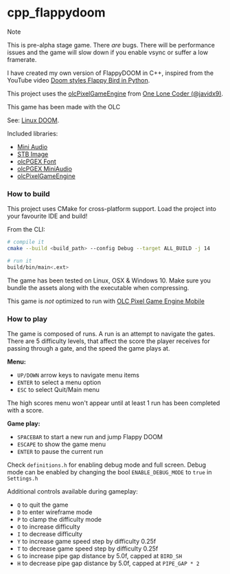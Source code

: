 # cpp_flappydoom

> [!NOTE]  
> This is pre-alpha stage game. There _are_ bugs. There will be performance issues and the game will slow down if you enable vsync or suffer a low framerate.

I have created my own version of FlappyDOOM in C++, inspired from the YouTube video [Doom styles Flappy Bird in Python][flappy-doom-py].

This project uses the [olcPixelGameEngine][pge] from [One Lone Coder (@javidx9)][yt].

This game has been made with the OLC 

See: [Linux DOOM][linux-doom].

Included libraries:

* [Mini Audio][ln-ma]
* [STB Image][ln-stb]
* [olcPGEX Font][ln-pgex-font]
* [olcPGEX MiniAudio][ln-pgex-ma]
* [olcPixelGameEngine][ln-pge]

### How to build
This project uses CMake for cross-platform support. Load the project into your favourite IDE and build!

From the CLI:

```bash
# compile it
cmake --build <build_path> --config Debug --target ALL_BUILD -j 14

# run it
build/bin/main<.ext>
```

The game has been tested on Linux, OSX & Windows 10. Make sure you bundle the assets along with the executable when compressing.

This game is _not_ optimized to run with [OLC Pixel Game Engine Mobile][olc-pgex-mobile]

### How to play
The game is composed of runs. A run is an attempt to navigate the gates. There are 5 difficulty levels, that affect the score the player receives for passing through a gate, and the speed the game plays at.

**Menu:**

* `UP/DOWN` arrow keys to navigate menu items
* `ENTER` to select a menu option
* `ESC` to select Quit/Main menu

The high scores menu won't appear until at least 1 run has been completed with a score.

**Game play:**

* `SPACEBAR` to start a new run and jump Flappy DOOM
* `ESCAPE` to show the game menu
* `ENTER` to pause the current run

Check `definitions.h` for enabling debug mode and full screen. Debug mode can be enabled by changing the bool `ENABLE_DEBUG_MODE` to `true` in `Settings.h`

Additional controls available during gameplay:

* `Q` to quit the game
* `D` to enter wireframe mode
* `P` to clamp the difficulty mode
* `O` to increase difficulty
* `I` to decrease difficulty
* `Y` to increase game speed step by difficulty 0.25f
* `T` to decrease game speed step by difficulty 0.25f
* `G` to increase pipe gap distance by 5.0f, capped at `BIRD_SH`
* `H` to decrease pipe gap distance by 5.0f, capped at `PIPE_GAP * 2`


[flappy-doom-py]: https://www.youtube.com/watch?v=HISF5Ddx7y4
[linux-doom]: https://github.com/id-Software/DOOM
[pge]: https://github.com/OneLoneCoder/olcPixelGameEngine/
[yt]: https://www.youtube.com/@javidx9
[olc-pgex-mobile]: https://github.com/Johnnyg63/OLCPGEMobileAndroidStudio
[ln-ma]: https://miniaud.io/
[ln-stb]: https://github.com/nothings/stb/blob/master/stb_image.h
[ln-pgex-font]: https://github.com/gorbit99/OLC-Font
[ln-pgex-ma]: https://github.com/Moros1138/olcPGEX_MiniAudio
[ln-pge]: https://github.com/OneLoneCoder/olcPixelGameEngine